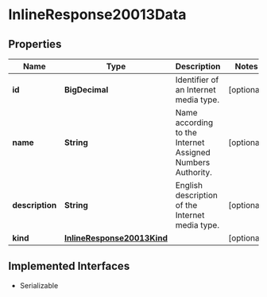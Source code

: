 

# InlineResponse20013Data


## Properties

Name | Type | Description | Notes
------------ | ------------- | ------------- | -------------
**id** | **BigDecimal** | Identifier of an Internet media type. |  [optional]
**name** | **String** | Name according to the Internet Assigned Numbers Authority. |  [optional]
**description** | **String** | English description of the Internet media type. |  [optional]
**kind** | [**InlineResponse20013Kind**](InlineResponse20013Kind.md) |  |  [optional]


## Implemented Interfaces

* Serializable


